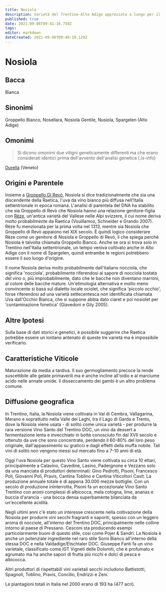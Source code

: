 ```yaml
---
title: Nosiola
description: Varietà del Trentino-Alto Adige apprezzata a lungo per il Vino Santo, che ora si fa conoscere anche per il suo caratteristico vino secco
published: true
date: 2021-09-06T09:41:16.750Z
tags: 
editor: markdown
dateCreated: 2021-09-06T09:40:10.129Z
---
```


# Nosiola

## Bacca
Bianca

## Sinonimi
Groppello Bianco, Nosellara, Nosiola Gentile, Nusiola, Spargelen (Alto Adige)

## Omonimi
> Si dicono omonimi due vitigni geneticamente differenti ma che erano considerati identici prima dell'avvento dell'analisi genetica
{.is-info}

[Durella](/vitigni/bacca-bianca/durella)  (Veneto)


## Origini e Parentele

Insieme a [Groppello Di Revò](/vitigni/bacca-bianca/groppello-di-revo), Nosiola si dice tradizionalmente che sia una discendente della Raetica, l'uva da vino bianco più diffusa nell'Italia settentrionale in epoca romana. L'analisi di parentela del DNA ha stabilito che sia Groppello di Revò che Nosiola hanno una relazione genitore-figlia con [Rèze](/vitigni/bacca-bianca/reze), un'antica varietà del Vallese nelle Alpi svizzere, il cui nome deriva molto probabilmente da Raetica (Vouillamoz, Schneider e Grando 2007). Rèze fu menzionata per la prima volta nel 1313, mentre sia Nosiola che Groppello di Revò appaiono nel XIX secolo. È quindi logico considerare Rèze come un genitore di Nosiola e Groppello di Revò, il che spiega perché Nosiola è talvolta chiamata Groppello Bianco. Anche se ora si trova solo in Trentino nell'Italia settentrionale, un tempo veniva coltivato anche in Alto Adige con il nome di Spargelen, quindi entrambe le regioni potrebbero essere il suo luogo d'origine.

Il nome Nosiola deriva molto probabilmente dall'italiano nocciola, che significa 'nocciola', probabilmente riferendosi al sapore di nocciola tostata del vino o, più improbabilmente, dato che le bacche non diventano marroni, al colore delle bacche mature. Un'etimologia alternativa e molto meno convincente si basa sul dialetto locale ociolet, che significa 'piccolo occhio', forse riferendosi ad una varietà settecentesca non identificata chiamata Uva dall'Occhio Bianca, che si suppone abbia dato ciaret e poi nosiolet per 'contaminazione fonetica' (Giavedoni e Gily 2005).

## Altre Ipotesi

Sulla base di dati storici e genetici, è possibile suggerire che Raetica potrebbe essere un lontano antenato di queste tre varietà ma è impossibile verificarlo.

## Caratteristiche Viticole

Maturazione da media a tardiva. Il suo germogliamento precoce la rende suscettibile alle gelate primaverili ma è anche incline all'oidio e al marciume acido nelle annate umide. il disseccamento dei gambi è un altro problema comune.

## Diffusione geografica

In Trentino, Italia, la Nosiola viene coltivata in Val di Cembra, Vallagarina, Merano e soprattutto nella Valle dei Laghi, tra il Lago di Garda e Trento, dove la Nosiola viene usata - di solito come unica varietà - per produrre la rara versione Vino Santo del Trentino DOC, un vino da dessert a fermentazione lenta e invecchiato in botte conosciuto fin dal XVII secolo e ottenuto da uve che sono concentrate, perdendo il 60-80% del loro peso originale, dall'appassimento su graticci e dagli effetti della muffa nobile. Tali vini di solito non vengono messi sul mercato fino a 7-10 anni di età.

Oggi l'uva Nosiola per questo Vino Santo viene coltivata su circa 10 ettari, principalmente a Calavino, Cavedine, Lasino, Padergnone e Vezzano solo da una manciata di produttori determinati: Gino Pedrotti, Pisoni, Francesco Poli, Giovanni Poli, Pravis, Cantina Toblino e Cantina Viticoltori Cavit. La produzione annuale totale è di appena 30.000 mezze bottiglie. Con un secolo di produzione ininterrotta, Pisoni fa un eccezionale Vino Santo Trentino con aromi complessi di albicocca, mela cotogna, lime, ananas e buccia d'arancia - una bocca densa superbamente bilanciata da un'eccellente acidità.

Negli ultimi anni c'è stato un interesse crescente nella coltivazione della Nosiola per produrre vini secchi fragranti e saporiti, spesso con un leggero aroma di nocciole, all'interno del Trentino DOC, principalmente nelle colline intorno al paese di Pressano. Cesconi sta producendo esempi particolarmente buoni di questo stile, così come Pojer & Sandri. La Nosiola è anche un potenziale ingrediente nel raro stile Sorni Bianco all'interno della stessa DOC e nella Valdadige/Etschtaler DOC. Giuseppe Fanti fa un vino varietale, classificato come IGT Vigneti delle Dolomiti, che è profumato e agrumato ma ha anche sapori di frutta più ricchi e dolci di pesca e albicocca.

Altri produttori di rispettabili vini varietali secchi includono Battistotti, Spagnoli, Toblino, Pravis, Concilio, Endrizzi e Zeni.

Le piantagioni totali in Italia nel 2000 erano di 193 ha (477 acri).